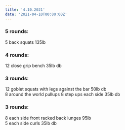 ```yaml
---
title: '4.10.2021'
date: '2021-04-10T00:00:00Z'
---
```


### 5 rounds:  
5 back squats 135lb                            
  
### 4 rounds:  
12 close grip bench 35lb db                           

### 3 rounds:  
12 goblet squats with legs against the bar 50lb db           
8 around the world pullups
8 step ups each side 35lb db   

### 3 rounds:  
8 each side front racked back lunges 95lb              
5 each side curls 35lb db          